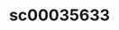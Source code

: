 ---
ee_id: '227'
site: '1'
type: '2'
long_id: 2010-015 sc00035633
url: 2010-015-sc00035633
year: '2010'
medium: 'Pen on All Purpose Security Paper (Grey) #24 bond'
commission:
add_credit:
dims: 11 x 8.5 inches
pitch:
ps:
live_url:
related:
title: sc00035633
youtube:
imgs: cadliner-drawing-2010-015-digital-database-ih_1.jpg
subheading:
year2: '2010'
download:
add_credits:
related_code:
! '':
layout: things-i-made
---